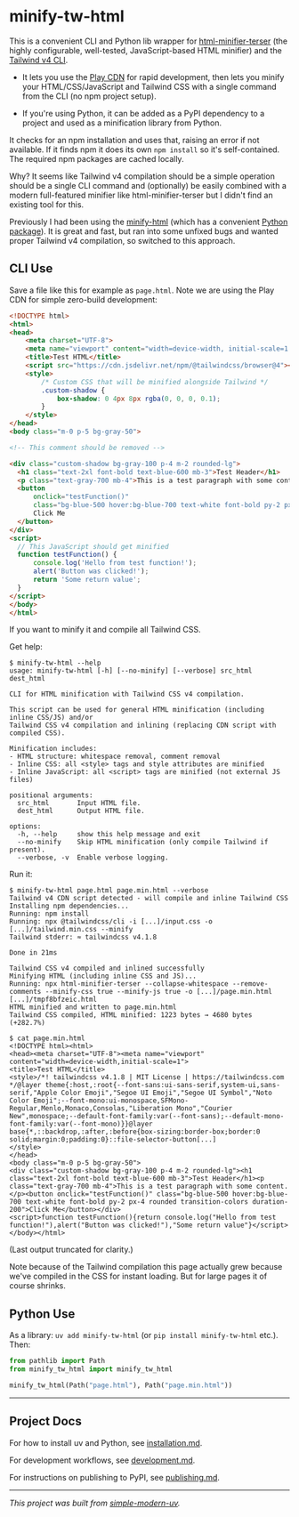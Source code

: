 # minify-tw-html

This is a convenient CLI and Python lib wrapper for
[html-minifier-terser](https://github.com/terser/html-minifier-terser) (the highly
configurable, well-tested, JavaScript-based HTML minifier) and the
[Tailwind v4 CLI](https://tailwindcss.com/docs/installation/tailwind-cli).

- It lets you use the [Play CDN](https://tailwindcss.com/docs/installation/play-cdn) for
  rapid development, then lets you minify your HTML/CSS/JavaScript and Tailwind CSS with
  a single command from the CLI (no npm project setup).

- If you're using Python, it can be added as a PyPI dependency to a project and used as
  a minification library from Python.

It checks for an npm installation and uses that, raising an error if not available.
If it finds npm it does its own `npm install` so it's self-contained.
The required npm packages are cached locally.

Why? It seems like Tailwind v4 compilation should be a simple operation should be a
single CLI command and (optionally) be easily combined with a modern full-featured
minifier like html-minifier-terser but I didn't find an existing tool for this.

Previously I had been using the [minify-html](https://github.com/wilsonzlin/minify-html)
(which has a convenient [Python package](https://pypi.org/project/minify-html/)). It is
great and fast, but ran into some unfixed bugs and wanted proper Tailwind v4
compilation, so switched to this approach.

## CLI Use

Save a file like this for example as `page.html`. Note we are using the Play CDN for
simple zero-build development:

```html
<!DOCTYPE html>
<html>
<head>
    <meta charset="UTF-8">
    <meta name="viewport" content="width=device-width, initial-scale=1.0">
    <title>Test HTML</title>
    <script src="https://cdn.jsdelivr.net/npm/@tailwindcss/browser@4"></script>
    <style>
        /* Custom CSS that will be minified alongside Tailwind */
        .custom-shadow { 
            box-shadow: 0 4px 8px rgba(0, 0, 0, 0.1); 
        }
    </style>
</head>
<body class="m-0 p-5 bg-gray-50">

<!-- This comment should be removed -->

<div class="custom-shadow bg-gray-100 p-4 m-2 rounded-lg">
  <h1 class="text-2xl font-bold text-blue-600 mb-3">Test Header</h1>
  <p class="text-gray-700 mb-4">This is a test paragraph with some content.</p>
  <button 
      onclick="testFunction()" 
      class="bg-blue-500 hover:bg-blue-700 text-white font-bold py-2 px-4 rounded transition-colors duration-200">
      Click Me
  </button>
</div>
<script>
  // This JavaScript should get minified
  function testFunction() {
      console.log('Hello from test function!');
      alert('Button was clicked!');
      return 'Some return value';
  }
</script>
</body>
</html>
```

If you want to minify it and compile all Tailwind CSS.

Get help:

```shell
$ minify-tw-html --help
usage: minify-tw-html [-h] [--no-minify] [--verbose] src_html dest_html

CLI for HTML minification with Tailwind CSS v4 compilation.

This script can be used for general HTML minification (including inline CSS/JS) and/or
Tailwind CSS v4 compilation and inlining (replacing CDN script with compiled CSS).

Minification includes:
- HTML structure: whitespace removal, comment removal
- Inline CSS: all <style> tags and style attributes are minified
- Inline JavaScript: all <script> tags are minified (not external JS files)

positional arguments:
  src_html       Input HTML file.
  dest_html      Output HTML file.

options:
  -h, --help     show this help message and exit
  --no-minify    Skip HTML minification (only compile Tailwind if present).
  --verbose, -v  Enable verbose logging.
```

Run it:

```shell
$ minify-tw-html page.html page.min.html --verbose
Tailwind v4 CDN script detected - will compile and inline Tailwind CSS
Installing npm dependencies...
Running: npm install
Running: npx @tailwindcss/cli -i [...]/input.css -o [...]/tailwind.min.css --minify
Tailwind stderr: ≈ tailwindcss v4.1.8

Done in 21ms

Tailwind CSS v4 compiled and inlined successfully
Minifying HTML (including inline CSS and JS)...
Running: npx html-minifier-terser --collapse-whitespace --remove-comments --minify-css true --minify-js true -o [...]/page.min.html [...]/tmpf8bfzeic.html
HTML minified and written to page.min.html
Tailwind CSS compiled, HTML minified: 1223 bytes → 4680 bytes (+282.7%)

$ cat page.min.html 
<!DOCTYPE html><html>
<head><meta charset="UTF-8"><meta name="viewport" content="width=device-width,initial-scale=1">
<title>Test HTML</title>
<style>/*! tailwindcss v4.1.8 | MIT License | https://tailwindcss.com */@layer theme{:host,:root{--font-sans:ui-sans-serif,system-ui,sans-serif,"Apple Color Emoji","Segoe UI Emoji","Segoe UI Symbol","Noto Color Emoji";--font-mono:ui-monospace,SFMono-Regular,Menlo,Monaco,Consolas,"Liberation Mono","Courier New",monospace;--default-font-family:var(--font-sans);--default-mono-font-family:var(--font-mono)}}@layer base{*,::backdrop,:after,:before{box-sizing:border-box;border:0 solid;margin:0;padding:0}::file-selector-button[...]
</style>
</head>
<body class="m-0 p-5 bg-gray-50">
<div class="custom-shadow bg-gray-100 p-4 m-2 rounded-lg"><h1 class="text-2xl font-bold text-blue-600 mb-3">Test Header</h1><p class="text-gray-700 mb-4">This is a test paragraph with some content.</p><button onclick="testFunction()" class="bg-blue-500 hover:bg-blue-700 text-white font-bold py-2 px-4 rounded transition-colors duration-200">Click Me</button></div>
<script>function testFunction(){return console.log("Hello from test function!"),alert("Button was clicked!"),"Some return value"}</script>
</body></html>
```

(Last output truncated for clarity.)

Note because of the Tailwind compilation this page actually grew because we've compiled
in the CSS for instant loading.
But for large pages it of course shrinks.

## Python Use

As a library: `uv add minify-tw-html` (or `pip install minify-tw-html` etc.). Then:

```python
from pathlib import Path
from minify_tw_html import minify_tw_html

minify_tw_html(Path("page.html"), Path("page.min.html"))
```

* * *

## Project Docs

For how to install uv and Python, see [installation.md](installation.md).

For development workflows, see [development.md](development.md).

For instructions on publishing to PyPI, see [publishing.md](publishing.md).

* * *

*This project was built from
[simple-modern-uv](https://github.com/jlevy/simple-modern-uv).*
